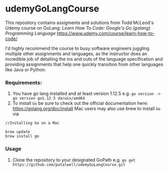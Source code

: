 # udemyGoLangCourse

This repository contains assigments and solutions from Todd McLeod's Udemy course on GoLang: 
<i>Learn How To Code: Google's Go (golang) Programming Language </i> https://www.udemy.com/course/learn-how-to-code/

I'd highly recommend the course to busy software engineers juggling multiple other assignments and languages, as the instructor does an incredible job of detailing the ins and outs of the language specification and providing assignments that help one quickly transition from other languages like Java or Python. 

### Requirements:

1. You have go lang installed and at least version 1.12.5
e.g. `go version -> go version go1.12.5 darwin/amd64`
2. To install `Go` be sure to check out the official documentation here: https://golang.org/doc/install
Mac users may also use brew to install `Go` via 
```
//Installing Go on a Mac

brew update
brew install go
```

### Usage
1. Clone the repository to your designated GoPath e.g. `go get https://github.com/patalwell/udemyGoLangCourse.git`